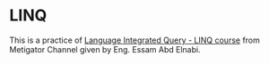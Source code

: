 # LINQ

This is a practice of [Language Integrated Query - LINQ course](https://www.youtube.com/playlist?list=PL4n1Qos4Tb6Sj1Y4xJuJoWCuqleeG2yt6) from Metigator Channel given by Eng. Essam Abd Elnabi. 